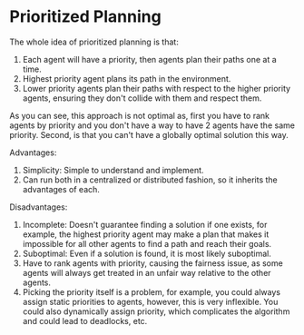 # Prioritized Planning

The whole idea of prioritized planning is that:
1. Each agent will have a priority, then agents plan their paths one at a time.
2. Highest priority agent plans its path in the environment.
3. Lower priority agents plan their paths with respect to the higher priority agents, ensuring they don't collide with them and respect them.

As you can see, this approach is not optimal as, first you have to rank agents by priority and you don't have a way to have 2 agents have the same priority.
Second, is that you can't have a globally optimal solution this way.

Advantages:
1. Simplicity: Simple to understand and implement.
2. Can run both in a centralized or distributed fashion, so it inherits the advantages of each.

Disadvantages:
1. Incomplete: Doesn't guarantee finding a solution if one exists, for example, the highest priority agent may make a plan that makes it impossible for all other agents to find a path and reach their goals.
2. Suboptimal: Even if a solution is found, it is most likely suboptimal.
3. Have to rank agents with priority, causing the fairness issue, as some agents will always get treated in an unfair way relative to the other agents.
4. Picking the priority itself is a problem, for example, you could always assign static priorities to agents, however, this is very inflexible. You could also dynamically assign priority, which complicates the algorithm and could lead to deadlocks, etc.

